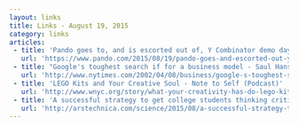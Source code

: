 ```yaml
---
layout: links
title: Links - August 19, 2015
category: links
articles:
 - title: 'Pando goes to, and is escorted out of, Y Combinator demo day - Dan Raile (Pando Daily)'
   url: 'https://www.pando.com/2015/08/19/pando-goes-and-escorted-out-y-combinator-demo-day/a165d4eeb37178c1acdd45c80fa06f9c80af2093/'
 - title: "Google's toughest search if for a business model - Saul Hansell (NYT, 2002)"
   url: 'http://www.nytimes.com/2002/04/08/business/google-s-toughest-search-is-for-a-business-model.html'
 - title: 'LEGO Kits and Your Creative Soul - Note to Self (Podcast)'
   url: 'http://www.wnyc.org/story/what-your-creativity-has-do-lego-kits/'
 - title: 'A successful strategy to get college students thinking critically - Scott Johnson (Ars Technica)'
   url: 'http://arstechnica.com/science/2015/08/a-successful-strategy-to-get-college-students-thinking-critically/'
---
```

